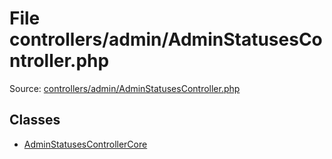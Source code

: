 File controllers/admin/AdminStatusesController.php
=========

Source: [controllers/admin/AdminStatusesController.php](https://github.com/PrestaShop/PrestaShop/blob/1.6.0.12/controllers/admin/AdminStatusesController.php)


Classes
-------

* [AdminStatusesControllerCore](class.AdminStatusesControllerCore.md)

